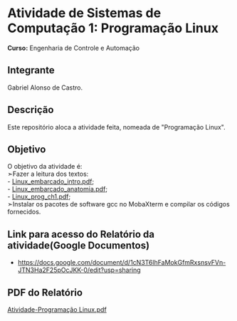 # Atividade de Sistemas de Computação 1: Programação Linux
**Curso:** Engenharia de Controle e Automação

## Integrante
Gabriel Alonso de Castro.

## Descrição
Este repositório aloca a atividade feita, nomeada de "Programação Linux".

## Objetivo
O objetivo da atividade é:  
➣Fazer a leitura dos textos:  
    - [Linux_embarcado_intro.pdf](https://github.com/user-attachments/files/22670968/Linux_embarcado_intro.pdf);  
    - [Linux_embarcado_anatomia.pdf](https://github.com/user-attachments/files/22670979/Linux_embarcado_anatomia.pdf);  
    - [Linux_prog_ch1.pdf](https://github.com/user-attachments/files/22670980/Linux_prog_ch1.pdf);  
➣Instalar os pacotes de software gcc no MobaXterm e compilar os códigos fornecidos.

## Link para acesso do Relatório da atividade(Google Documentos)
- https://docs.google.com/document/d/1cN3T6lhFaMokGfmRxsnsvFVn-JTN3Ha2F25pOcJKK-0/edit?usp=sharing

## PDF do Relatório
[Atividade-Programação Linux.pdf](https://github.com/user-attachments/files/22671380/Atividade-Programacao.Linux.pdf)
